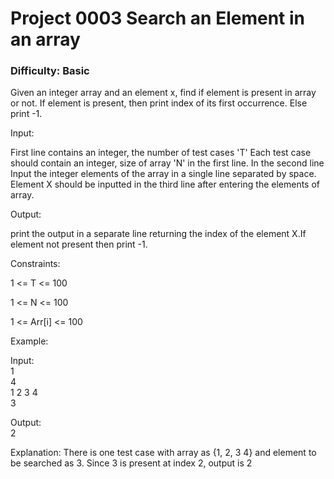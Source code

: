 <h1>Project 0003 Search an Element in an array</h1>
<h3>Difficulty: Basic </h3>
Given an integer array and an element x, find if element is present in array or not. If element is present, then print index of its first occurrence. Else print -1.

Input:

First line contains an integer, the number of test cases 'T' Each test case should contain an integer, size of array 'N' in the first line. In the second line Input the integer elements of the array in a single line separated by space. Element X should be inputted in the third line after entering the elements of array.

Output:

print the output in a separate line returning the index of the element X.If element not present then print -1.

Constraints:

1 <= T <= 100

1 <= N <= 100

1 <= Arr[i] <= 100

Example:

Input:<br />
1<br />
4<br />
1 2 3 4<br />
3<br />

Output:<br />
2<br />

Explanation:
There is one test case with array as {1, 2, 3 4} and element to be searched as 3.  Since 3 is present at index 2, output is 2
